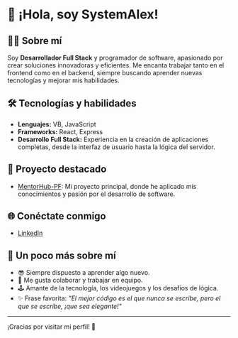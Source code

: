 # 👋 ¡Hola, soy SystemAlex!

## 👨‍💻 Sobre mí

Soy **Desarrollador Full Stack** y programador de software, apasionado por crear soluciones innovadoras y eficientes. Me encanta trabajar tanto en el frontend como en el backend, siempre buscando aprender nuevas tecnologías y mejorar mis habilidades.

## 🛠️ Tecnologías y habilidades

- **Lenguajes:** VB, JavaScript
- **Frameworks:** React, Express
- **Desarrollo Full Stack:** Experiencia en la creación de aplicaciones completas, desde la interfaz de usuario hasta la lógica del servidor.

## 🚀 Proyecto destacado

- [MentorHub-PF](https://github.com/SystemAlex/MentorHub-PF): Mi proyecto principal, donde he aplicado mis conocimientos y pasión por el desarrollo de software.

## 🌐 Conéctate conmigo

- [LinkedIn](https://www.linkedin.com/in/francisco-beese-4291b1346/)

## 🎉 Un poco más sobre mí

- 😎 Siempre dispuesto a aprender algo nuevo.
- 🤝 Me gusta colaborar y trabajar en equipo.
- 🕹️ Amante de la tecnología, los videojuegos y los desafíos de lógica.
- ✨ Frase favorita: _"El mejor código es el que nunca se escribe, pero el que se escribe, ¡que sea elegante!"_

---

¡Gracias por visitar mi perfil! 🚀

